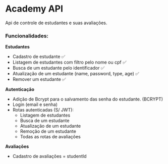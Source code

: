 # Academy API

Api de controle de estudantes e suas avaliações.

### Funcionalidades:

**Estudantes**

- Cadastro de estudante ✅
- Listagem de estudantes com filtro pelo nome ou cpf ✅
- Busca de um estudante pelo identificador ✅
- Atualização de um estudante (name, password, type, age) ✅
- Remover um estudante ✅

**Autenticação**

- Adição de Bcrypt para o salvamento das senha do estudante. (BCRYPT)
- Login (email e senha)
- Rotas autenticadas (S/ JWT):
  - Listagem de estudantes
  - Busca de um estudante
  - Atualização de um estudante
  - Remoção de um estudante
  - Todas as rotas de avaliações

**Avaliações**

- Cadastro de avaliações = studentId

